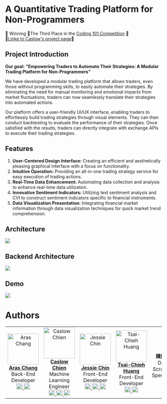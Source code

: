# A Quantitative Trading Platform for Non-Programmers
 🎉 Winning 🥉The Third Place in the [Coding 101 Competition](https://sites.google.com/view/2023coding101/index?authuser=0) 🎉\
 🔗[Linke to Caslow's project page](https://caslowchien.github.io/portfolio/project_AI_2_stock.html)🔗
## Project Introduction
**Our goal: "Empowering Traders to Automate Their Strategies: A Modular Trading Platform for Non-Programmers"**

We have developed a modular trading platform that allows traders, even those without programming skills, to easily automate their strategies. By eliminating the need for manual monitoring and emotional impacts from market fluctuations, traders can now seamlessly translate their strategies into automated actions.

Our platform offers a user-friendly UI/UX interface, enabling traders to effortlessly build trading strategies through visual elements. They can then conduct backtesting to evaluate the performance of their strategies. Once satisfied with the results, traders can directly integrate with exchange APIs to execute their trading strategies.

## Features
1. **User-Centered Design Interface:** Creating an efficient and aesthetically pleasing graphical interface with a focus on functionality.
2. **Intuitive Operation:** Providing an all-in-one trading strategy service for easy execution of trading actions.
3. **Real-Time Data Enhancement:** Automating data collection and analysis to enhance real-time data utilization.
4. **Innovative Sentiment Indicators:** Utilizing text sentiment analysis and CVI to construct sentiment indicators specific to financial instruments.
5. **Data Visualization Presentation:** Integrating financial market information through data visualization techniques for quick market trend comprehension.

## Architecture
![](https://github.com/araschang0827/trading-platform/blob/main/src/Architecture.jpg?raw=true)

## Backend Architecture
![](https://github.com/araschang0827/trading-platform/blob/main/src/BackendArchitecture.jpg?raw=true)

## Demo
![](https://github.com/araschang0827/trading-platform/blob/main/src/Flow.jpg?raw=true)

# Authors

<div align="center">
  <table>
    <tr>
     <td align="center">
        <a href="https://github.com/araschang">
          <img src="https://avatars.githubusercontent.com/u/110379941?v=4" width="100px;" alt="Aras Chang"/>
          <br />
          <b>Aras Chang</b>
        </a>
        <br />
        Back-End Developer
        <br />
        <a href="https://www.linkedin.com/in/araschang/" target="_blank">
          <img src="https://upload.wikimedia.org/wikipedia/commons/thumb/8/81/LinkedIn_icon.svg/108px-LinkedIn_icon.svg.png" width="20px;" alt="LinkedIn"/>
        </a>
        <a href="mailto:arashappy@gmail.com" target="_blank">
          <img src="https://upload.wikimedia.org/wikipedia/commons/e/e8/Email_icon.svg" width="20px;" alt="Email"/>
        </a>
      </td>
      <td align="center">
        <a href="https://github.com/CaslowChien">
          <img src="https://avatars.githubusercontent.com/u/99608452?v=4" width="100px;" alt="Caslow Chien"/>
          <br />
          <b>Caslow Chien</b>
        </a>
        <br />
        Machine Learning Engineer
        <br />
        <a href="https://caslowchien.github.io/caslow.github.io/" target="_blank">
          <img src="https://upload.wikimedia.org/wikipedia/commons/f/f7/Avatar_user_enterprise.png" width="20px;" alt="Website"/>
        </a> 
        <a href="https://www.linkedin.com/in/caslow/" target="_blank">
          <img src="https://upload.wikimedia.org/wikipedia/commons/thumb/8/81/LinkedIn_icon.svg/108px-LinkedIn_icon.svg.png" width="20px;" alt="LinkedIn"/>
        </a>
        <a href="mailto:caslow@bu.edu" target="_blank">
          <img src="https://upload.wikimedia.org/wikipedia/commons/e/e8/Email_icon.svg" width="20px;" alt="Email"/>
        </a>
      </td>
     <td align="center">
        <a href="https://github.com/JessieChin7">
          <img src="https://avatars.githubusercontent.com/u/96047516?v=4" width="100px;" alt="Jessie Chin"/>
          <br />
          <b>Jessie Chin</b>
        </a>
        <br />
        Front-End Developer
        <br />
        <a href="https://www.facebook.com/yuan0727" target="_blank">
          <img src="https://upload.wikimedia.org/wikipedia/commons/1/1b/Facebook_icon.svg" width="20px;" alt="Facebook"/>
        </a> 
        <a href="https://www.linkedin.com/in/jessiechin727/" target="_blank">
          <img src="https://upload.wikimedia.org/wikipedia/commons/thumb/8/81/LinkedIn_icon.svg/108px-LinkedIn_icon.svg.png" width="20px;" alt="LinkedIn"/>
        </a>
        <a href="mailto:yuan2001@live.com" target="_blank">
          <img src="https://upload.wikimedia.org/wikipedia/commons/e/e8/Email_icon.svg" width="20px;" alt="Email"/>
        </a>
      </td>
      <td align="center">
        <a href="https://github.com/tsaichiehhuang">
          <img src="https://avatars.githubusercontent.com/u/112929952?v=4" width="100px;" alt="Tsai-Chieh Huang"/>
          <br />
          <b>Tsai-Chieh Huang</b>
        </a>
        <br />
        Front-End Developer
        <br />
        <a href="https://www.linkedin.com/in/tsaichiehhuang0307/" target="_blank">
          <img src="https://upload.wikimedia.org/wikipedia/commons/thumb/8/81/LinkedIn_icon.svg/108px-LinkedIn_icon.svg.png" width="20px;" alt="LinkedIn"/>
        </a>
        <a href="mailto:a0970605512@gmail.com" target="_blank">
          <img src="https://upload.wikimedia.org/wikipedia/commons/e/e8/Email_icon.svg" width="20px;" alt="Email"/>
        </a>
      </td>
      <td align="center">
          <br />
          <b>陳鵬仁</b>
        <br />
        Data Scraping Specialist 
        </br>
      </td>
    </tr>
  </table>
</div>
